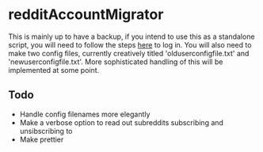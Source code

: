 # redditAccountMigrator

This is mainly up to have a backup, if you intend to use this as a standalone script, you will need to follow the steps [here](https://github.com/SmBe19/praw-OAuth2Util/blob/master/OAuth2Util/README.md#reddit-config) to log in. You will also need to make two config files, currently creatively titled 'olduserconfigfile.txt' and 'newuserconfigfile.txt'. More sophisticated handling of this will be implemented at some point. 

## Todo
* Handle config filenames more elegantly
* Make a verbose option to read out subreddits subscribing and unsibscribing to
* Make prettier

